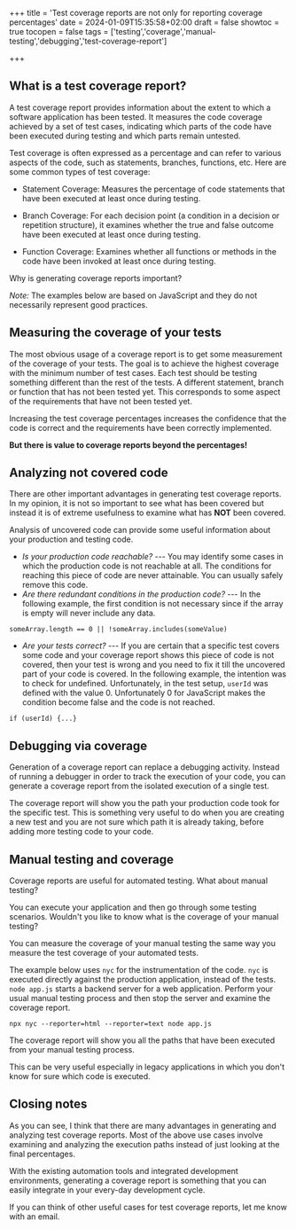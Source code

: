 +++
title = 'Test coverage reports are not only for reporting coverage percentages'
date = 2024-01-09T15:35:58+02:00
draft = false
showtoc = true
tocopen = false
tags = ['testing','coverage','manual-testing','debugging','test-coverage-report']

+++


## What is a test coverage report?

 A test coverage report provides information about the extent to which a software application has been tested. It measures the code coverage achieved by a set of test cases, indicating which parts of the code have been executed during testing and which parts remain untested.

Test coverage is often expressed as a percentage and can refer to various aspects of  the code, such as statements, branches, functions, etc. Here are some common types of test coverage:

- Statement Coverage: Measures the percentage of code statements that have been executed at least once during testing.

- Branch Coverage: For each decision point (a condition in a decision or repetition structure), it examines whether the true and false outcome have been executed at least once during testing.

- Function Coverage: Examines whether all functions or methods in the code have been invoked at least once during testing.

Why is generating coverage reports important?

*Note:* The examples below are based on JavaScript and they do not necessarily represent good practices. 

## Measuring the coverage of your tests

The most obvious usage of a coverage report is to get some measurement of the coverage of your tests. The goal is to achieve the highest coverage with the minimum number of test cases. Each test should be testing something different than the rest of the tests. A different statement, branch or function that has not been tested yet. This corresponds to some aspect of the requirements that have not been tested yet.

Increasing the test coverage percentages increases the confidence that the code is correct and the requirements have been correctly implemented.

**But there is value to coverage reports beyond the percentages!**

## Analyzing not covered code 

There are other important advantages in generating test coverage reports. In my opinion, it is not so important to see what has been covered but instead it is of extreme usefulness to examine what has **NOT** been covered.

Analysis of uncovered code can provide some useful information about your production and testing code.

- *Is your production code reachable?* --- You may identify some cases in which the production code is not reachable at all. The conditions for reaching this piece of code are never attainable. You can usually safely remove this code.
- *Are there redundant conditions in the production code?* --- In the following example, the first condition is not necessary since if the array is empty will never include any data.

```
someArray.length == 0 || !someArray.includes(someValue)
``` 
- *Are your tests correct?* --- If you are certain that a specific test covers some code and your coverage report shows this piece of code is not covered, then your test is wrong and you need to fix it till the uncovered part of your code is covered. In the following example,  the intention was to check for undefined. Unfortunately, in the test setup, `userId` was defined with the value 0. Unfortunately 0 for JavaScript makes the condition become false and the code is not reached.

```
if (userId) {...}
``` 

## Debugging via coverage

Generation of a  coverage report can replace a debugging activity. Instead of running a debugger in order to track the execution of your code, you can generate a coverage report from the isolated  execution of a single test. 

The coverage report will show you the path your production code took for the specific test. This is something very useful to do when you are creating a new test and you are not sure which path it is already taking, before adding more testing code to your code.

## Manual testing and coverage

Coverage reports are useful for automated testing. What about manual testing?  

You can execute your application and then go through some testing scenarios. Wouldn't you like to know what is the coverage of your manual testing?  

You can measure the coverage of your manual testing the same way you measure the test coverage of your automated tests. 

The example below uses `nyc` for the instrumentation of the code. `nyc` is executed directly against the production application, instead of the tests. `node app.js` starts a backend server for a web application. Perform your usual manual testing process and then stop the server and examine the coverage report.

```
npx nyc --reporter=html --reporter=text node app.js
```

The coverage report will show you all the paths that have been executed from your manual testing process.

This can be very useful especially in legacy applications in which you don't know for sure which code  is executed.

## Closing notes

As you can see, I think that there are many advantages in generating and analyzing test coverage reports.
Most of the above use cases involve examining and analyzing the execution paths instead of just looking at the final percentages.

With the existing automation tools and integrated development environments, generating a coverage report is something that you can easily integrate in your every-day development cycle.

If you can think of other useful cases for test coverage reports, let me know with an email.
